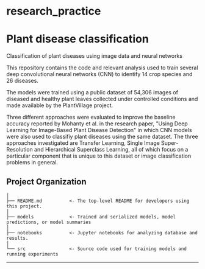 # research_practice
Plant disease classification
==============================

Classification of plant diseases using image data and neural networks

This repository contains the code and relevant analysis used to train several 
deep convolutional neural networks (CNN) to identify 
14 crop species and 26 diseases.

The models were trained using a public dataset of 54,306 images of diseased 
and healthy plant leaves collected under controlled conditions and
made available by the PlantVillage project.

Three different approaches were evaluated to improve the baseline accuracy
reported by Mohanty et al. in the research paper, "Using Deep Learning
for Image-Based Plant Disease Detection" in which CNN models were also
used to classifiy plant diseases using the same dataset. The three
approaches investigated are Transfer Learning, Single Image
Super-Resolution and Hierarchical Superclass Learning, all of which
focus on a particular component that is unique to this dataset or image
classification problems in general.

Project Organization
------------

    │
    ├── README.md          <- The top-level README for developers using this project.
    │
    ├── models             <- Trained and serialized models, model predictions, or model summaries
    │
    ├── notebooks          <- Jupyter notebooks for analyzing database and results.
    │
    └── src                <- Source code used for training models and running experiments



--------


